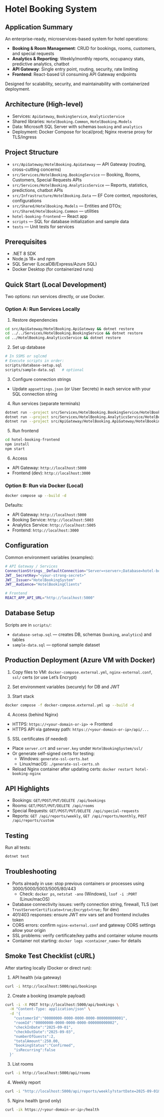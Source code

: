 # Hotel Booking System

## Application Summary
An enterprise-ready, microservices-based system for hotel operations:
- **Booking & Room Management**: CRUD for bookings, rooms, customers, and special requests
- **Analytics & Reporting**: Weekly/monthly reports, occupancy stats, predictive analytics, chatbot
- **API Gateway**: Single entry point, routing, security, rate limiting
- **Frontend**: React-based UI consuming API Gateway endpoints

Designed for scalability, security, and maintainability with containerized deployment.

## Architecture (High-level)
- Services: `ApiGateway`, `BookingService`, `AnalyticsService`
- Shared libraries: `HotelBooking.Common`, `HotelBooking.Models`
- Data: Microsoft SQL Server with schemas `booking` and `analytics`
- Deployment: Docker Compose for local/prod; Nginx reverse proxy for TLS/ingress

## Project Structure
- `src/ApiGateway/HotelBooking.ApiGateway` — API Gateway (routing, cross-cutting concerns)
- `src/Services/HotelBooking.BookingService` — Booking, Rooms, Customers, Special Requests APIs
- `src/Services/HotelBooking.AnalyticsService` — Reports, statistics, predictions, chatbot APIs
- `src/Infrastructure/HotelBooking.Data` — EF Core context, repositories, configurations
- `src/Shared/HotelBooking.Models` — Entities and DTOs; `src/Shared/HotelBooking.Common` — utilities
- `hotel-booking-frontend` — React app
- `scripts` — SQL for database initialization and sample data
- `tests` — Unit tests for services

## Prerequisites
- .NET 8 SDK
- Node.js 18+ and npm
- SQL Server (LocalDB/Express/Azure SQL)
- Docker Desktop (for containerized runs)

## Quick Start (Local Development)
Two options: run services directly, or use Docker.

### Option A: Run Services Locally
1) Restore dependencies
```bash
cd src/ApiGateway/HotelBooking.ApiGateway && dotnet restore
cd ../../Services/HotelBooking.BookingService && dotnet restore
cd ../HotelBooking.AnalyticsService && dotnet restore
```

2) Set up database
```bash
# In SSMS or sqlcmd
# Execute scripts in order:
scripts/database-setup.sql
scripts/sample-data.sql   # optional
```

3) Configure connection strings
- Update `appsettings.json` (or User Secrets) in each service with your SQL connection string

4) Run services (separate terminals)
```bash
dotnet run --project src/Services/HotelBooking.BookingService/HotelBooking.BookingService.csproj
dotnet run --project src/Services/HotelBooking.AnalyticsService/HotelBooking.AnalyticsService.csproj
dotnet run --project src/ApiGateway/HotelBooking.ApiGateway/HotelBooking.ApiGateway.csproj
```

5) Run frontend
```bash
cd hotel-booking-frontend
npm install
npm start
```

6) Access
- API Gateway: `http://localhost:5000`
- Frontend (dev): `http://localhost:3000`

### Option B: Run via Docker (Local)
```bash
docker compose up --build -d
```
Defaults:
- API Gateway: `http://localhost:5000`
- Booking Service: `http://localhost:5003`
- Analytics Service: `http://localhost:5005`
- Frontend: `http://localhost:3000`

## Configuration
Common environment variables (examples):
```bash
# API Gateway / Services
ConnectionStrings__DefaultConnection="Server=<server>;Database=hotel-booking-db;User Id=<user>;Password=<pwd>;TrustServerCertificate=true;Encrypt=true;"
JWT__SecretKey="<your-strong-secret>"
JWT__Issuer="HotelBookingSystem"
JWT__Audience="HotelBookingClients"

# Frontend
REACT_APP_API_URL="http://localhost:5000"
```

## Database Setup
Scripts are in `scripts/`:
- `database-setup.sql` — creates DB, schemas (`booking`, `analytics`) and tables
- `sample-data.sql` — optional sample dataset

## Production Deployment (Azure VM with Docker)
1) Copy files to VM: `docker-compose.external.yml`, `nginx-external.conf`, `ssl/` certs (or use Let’s Encrypt)

2) Set environment variables (securely) for DB and JWT

3) Start stack
```bash
docker compose -f docker-compose.external.yml up --build -d
```

4) Access (behind Nginx)
- HTTPS: `https://<your-domain-or-ip>` → Frontend
- HTTPS API via gateway path: `https://<your-domain-or-ip>/api/...`

5) SSL certificates (if needed)
- Place `server.crt` and `server.key` under `HotelBookingSystem/ssl/`
- Or generate self-signed certs for testing:
    - Windows: `generate-ssl-certs.bat`
    - Linux/macOS: `./generate-ssl-certs.sh`
- Reload Nginx container after updating certs: `docker restart hotel-booking-nginx`

## API Highlights
- Bookings: `GET/POST/PUT/DELETE /api/bookings`
- Rooms: `GET/POST/PUT/DELETE /api/rooms`
- Special Requests: `GET/POST/PUT/DELETE /api/special-requests`
- Reports: `GET /api/reports/weekly`, `GET /api/reports/monthly`, `POST /api/reports/custom`

## Testing
Run all tests:
```bash
dotnet test
```

## Troubleshooting
- Ports already in use: stop previous containers or processes using 3000/5000/5003/5005/80/443
    - Check: `docker ps`, `netstat -ano` (Windows), `lsof -i :PORT` (Linux/macOS)
- Database connectivity issues: verify connection string, firewall, TLS (set `TrustServerCertificate=true;Encrypt=true;` for dev)
- 401/403 responses: ensure JWT env vars set and frontend includes token
- CORS errors: confirm `nginx-external.conf` and gateway CORS settings allow your origin
- SSL problems: verify certificate/key paths and container volume mounts
- Container not starting: `docker logs <container_name>` for details

## Smoke Test Checklist (cURL)
After starting locally (Docker or direct run):

1) API health (via gateway)
```bash
curl -i http://localhost:5000/api/bookings
```

2) Create a booking (example payload)
```bash
curl -i -X POST http://localhost:5000/api/bookings \
  -H "Content-Type: application/json" \
  -d '{
    "customerId":"00000000-0000-0000-0000-000000000001",
    "roomId":"00000000-0000-0000-0000-000000000002",
    "checkInDate":"2025-09-01",
    "checkOutDate":"2025-09-03",
    "numberOfGuests":2,
    "totalAmount":250.00,
    "bookingStatus":"Confirmed",
    "isRecurring":false
  }'
```

3) List rooms
```bash
curl -i http://localhost:5000/api/rooms
```

4) Weekly report
```bash
curl -i "http://localhost:5000/api/reports/weekly?startDate=2025-09-01&endDate=2025-09-07"
```

5) Nginx health (prod only)
```bash
curl -ik https://<your-domain-or-ip>/health
```